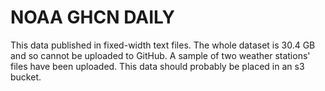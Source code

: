 # NOAA GHCN DAILY


This data published in fixed-width text files. The whole dataset is 30.4 GB and so cannot be uploaded to GitHub.
A sample of two weather stations' files have been uploaded. This data should probably be placed in an s3 bucket.
